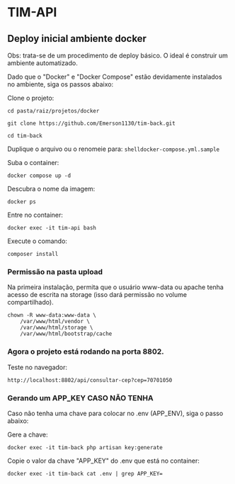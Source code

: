 # TIM-API

## Deploy inicial ambiente docker

Obs: trata-se de um procedimento de deploy básico. O ideal é construir um ambiente automatizado.

Dado que o "Docker" e "Docker Compose" estão devidamente instalados no ambiente, siga os passos abaixo:

Clone o projeto:

```shell
cd pasta/raiz/projetos/docker

git clone https://github.com/Emerson1130/tim-back.git

cd tim-back
```
Duplique o arquivo ou o renomeie para:
```shelldocker-compose.yml.sample```

Suba o container:

```shell
docker compose up -d 
```
Descubra o nome da imagem:
```shell
docker ps
```

Entre no container:
```shell
docker exec -it tim-api bash
```

Execute o comando:
```shell
composer install
```
### Permissão na pasta upload

Na primeira instalação, permita que o usuário www-data ou apache tenha acesso de escrita na storage (isso dará permissão
no volume compartilhado).

```shell
chown -R www-data:www-data \
    /var/www/html/vendor \
    /var/www/html/storage \
    /var/www/html/bootstrap/cache
```

### Agora o projeto está rodando na porta 8802.

Teste no navegador:
```shell
http://localhost:8802/api/consultar-cep?cep=70701050
```

### Gerando um APP_KEY CASO NÃO TENHA

Caso não tenha uma chave para colocar no .env (APP_ENV), siga o passo abaixo:

Gere a chave:

```shell
docker exec -it tim-back php artisan key:generate
```

Copie o valor da chave "APP_KEY" do .env que está no container:

```shell
docker exec -it tim-back cat .env | grep APP_KEY=
```



